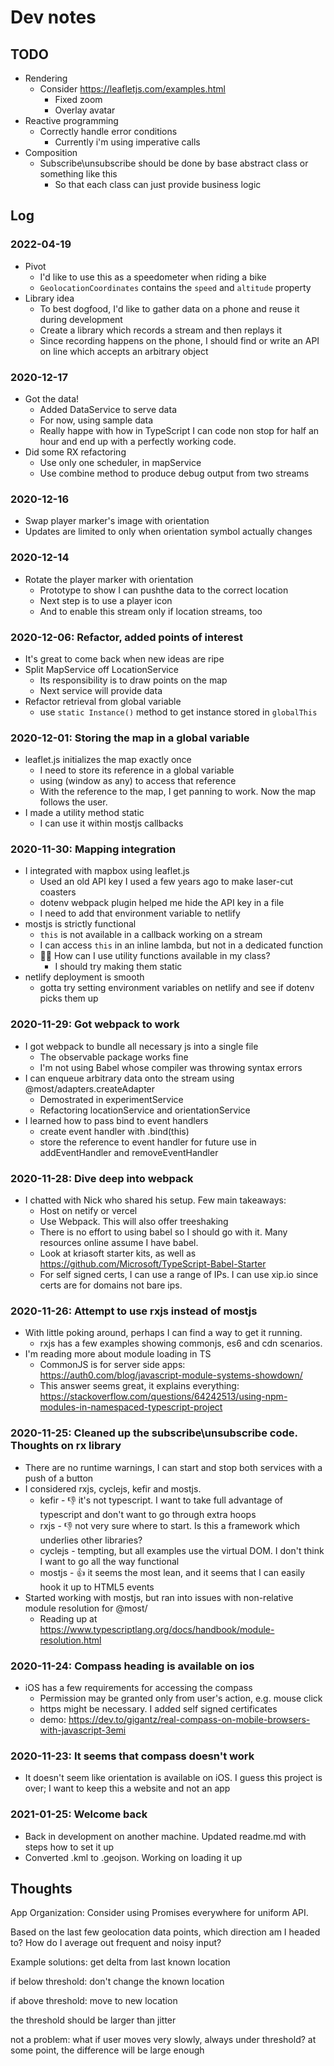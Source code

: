 # Dev notes

## TODO

* Rendering
  * Consider https://leafletjs.com/examples.html
    * Fixed zoom
    * Overlay avatar
* Reactive programming
  * Correctly handle error conditions
    * Currently i'm using imperative calls
* Composition
  * Subscribe\unsubscribe should be done by base abstract class or something like this
    * So that each class can just provide business logic

## Log

### 2022-04-19
* Pivot
  * I'd like to use this as a speedometer when riding a bike
  * `GeolocationCoordinates` contains the `speed` and `altitude` property
* Library idea
  * To best dogfood, I'd like to gather data on a phone and reuse it during development
  * Create a library which records a stream and then replays it
  * Since recording happens on the phone, I should find or write an API on line which accepts an arbitrary object

### 2020-12-17
* Got the data!
  * Added DataService to serve data
  * For now, using sample data
  * Really happe with how in TypeScript I can code non stop for half an hour and end up with a perfectly working code.
* Did some RX refactoring
  * Use only one scheduler, in mapService
  * Use combine method to produce debug output from two streams

### 2020-12-16
* Swap player marker's image with orientation
* Updates are limited to only when orientation symbol actually changes

### 2020-12-14
* Rotate the player marker with orientation
  * Prototype to show I can pushthe data to the correct location
  * Next step is to use a player icon
  * And to enable this stream only if location streams, too

### 2020-12-06: Refactor, added points of interest
* It's great to come back when new ideas are ripe
* Split MapService off LocationService
  * Its responsibility is to draw points on the map
  * Next service will provide data
* Refactor retrieval from global variable
  *  use `static Instance()` method to get instance stored in `globalThis`

### 2020-12-01: Storing the map in a global variable
* leaflet.js initializes the map exactly once
  * I need to store its reference in a global variable
  * using (window as any) to access that reference
  * With the reference to the map, I get panning to work. Now the map follows the user.
* I made a utility method static
  * I can use it within mostjs callbacks

### 2020-11-30: Mapping integration
* I integrated with mapbox using leaflet.js
  * Used an old API key I used a few years ago to make laser-cut coasters
  * dotenv webpack plugin helped me hide the API key in a file
  * I need to add that environment variable to netlify
* mostjs is strictly functional
  * `this` is not available in a callback working on a stream
  * I can access `this` in an inline lambda, but not in a dedicated function
  * 🙋‍♂️ How can I use utility functions available in my class?
    * I should try making them static
* netlify deployment is smooth
  * gotta try setting environment variables on netlify and see if dotenv picks them up

### 2020-11-29: Got webpack to work
* I got webpack to bundle all necessary js into a single file
  * The observable package works fine
  * I'm not using Babel whose compiler was throwing syntax errors 
* I can enqueue arbitrary data onto the stream using @most/adapters.createAdapter
  * Demostrated in experimentService
  * Refactoring locationService and orientationService
* I learned how to pass bind to event handlers
  * create event handler with .bind(this)
  * store the reference to event handler for future use in addEventHandler and removeEventHandler

### 2020-11-28: Dive deep into webpack
* I chatted with Nick who shared his setup. Few main takeaways:
  * Host on netify or vercel
  * Use Webpack. This will also offer treeshaking
  * There is no effort to using babel so I should go with it. Many resources online assume I have babel.
  * Look at kriasoft starter kits, as well as https://github.com/Microsoft/TypeScript-Babel-Starter
  * For self signed certs, I can use a range of IPs. I can use xip.io since certs are for domains not bare ips.

### 2020-11-26: Attempt to use rxjs instead of mostjs
* With little poking around, perhaps I can find a way to get it running.
  * rxjs has a few examples showing commonjs, es6 and cdn scenarios.
* I'm reading more about module loading in TS
  * CommonJS is for server side apps: https://auth0.com/blog/javascript-module-systems-showdown/
  * This answer seems great, it explains everything: https://stackoverflow.com/questions/64242513/using-npm-modules-in-namespaced-typescript-project

### 2020-11-25: Cleaned up the subscribe\unsubscribe code. Thoughts on rx library
* There are no runtime warnings, I can start and stop both services with a push of a button
* I considered rxjs, cyclejs, kefir and mostjs.
  * kefir - 👎 it's not typescript. I want to take full advantage of typescript and don't want to go through extra hoops
  * rxjs - 👎 not very sure where to start. Is this a framework which underlies other libraries?
  * cyclejs - tempting, but all examples use the virtual DOM. I don't think I want to go all the way functional
  * mostjs - 👍 it seems the most lean, and it seems that I can easily hook it up to HTML5 events
* Started working with mostjs, but ran into issues with non-relative module resolution for @most/
  * Reading up at https://www.typescriptlang.org/docs/handbook/module-resolution.html

### 2020-11-24: Compass heading is available on ios
* iOS has a few requirements for accessing the compass
  * Permission may be granted only from user's action, e.g. mouse click
  * https might be necessary. I added self signed certificates
  * demo: https://dev.to/gigantz/real-compass-on-mobile-browsers-with-javascript-3emi

### 2020-11-23: It seems that compass doesn't work
* It doesn't seem like orientation is available on iOS. I guess this project is over; I want to keep this a website and not an app

### 2021-01-25: Welcome back
* Back in development on another machine. Updated readme.md with steps how to set it up
* Converted .kml to .geojson. Working on loading it up

## Thoughts

App Organization: Consider using Promises everywhere for uniform API.

Based on the last few geolocation data points, which direction am I headed to?
How do I average out frequent and noisy input?

Example solutions:
get delta from last known location

if below threshold:
  don't change the known location

if above threshold:
  move to new location

the threshold should be larger than jitter

not a problem:
  what if user moves very slowly, always under threshold?
  at some point, the difference will be large enough
